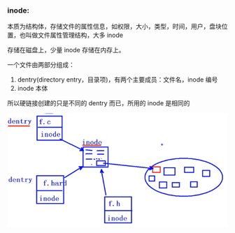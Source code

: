 ### inode:

本质为结构体，存储文件的属性信息，如权限，大小，类型，时间，用户，盘块位置，也叫做文件属性管理结构，大多 inode

存储在磁盘上，少量 inode 存储在内存上。

一个文件由两部分组成：

1. dentry(directory entry，目录项)，有两个主要成员：文件名，inode 编号
2. inode 本体

所以硬链接创建的只是不同的 dentry 而已，所用的 inode 是相同的

![](https://github.com/hacker-dvd/notes/raw/master/img/image-20221010101338001.png)